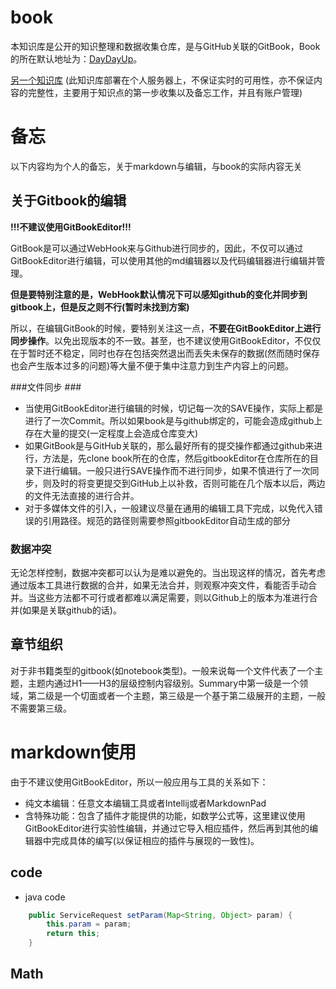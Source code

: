 # book

本知识库是公开的知识整理和数据收集仓库，是与GitHub关联的GitBook，Book的所在默认地址为：[DayDayUp](https://aaron218.gitbooks.io/daydayup/content/)。

[另一个知识库](https://newstring.myqnapcloud.com:8081/dokuwiki/) (此知识库部署在个人服务器上，不保证实时的可用性，亦不保证内容的完整性，主要用于知识点的第一步收集以及备忘工作，并且有账户管理)


# 备忘 
以下内容均为个人的备忘，关于markdown与编辑，与book的实际内容无关
## 关于Gitbook的编辑
**!!!不建议使用GitBookEditor!!!**

GitBook是可以通过WebHook来与Github进行同步的，因此，不仅可以通过GitBookEditor进行编辑，可以使用其他的md编辑器以及代码编辑器进行编辑并管理。

**但是要特别注意的是，WebHook默认情况下可以感知github的变化并同步到gitbook上，但是反之则不行(暂时未找到方案)**

所以，在编辑GitBook的时候，要特别关注这一点，**不要在GitBookEditor上进行同步操作**。以免出现版本的不一致。甚至，也不建议使用GitBookEditor，不仅仅在于暂时还不稳定，同时也存在包括突然退出而丢失未保存的数据(然而随时保存也会产生版本过多的问题)等大量不便于集中注意力到生产内容上的问题。

###文件同步 ### 
*  当使用GitBookEditor进行编辑的时候，切记每一次的SAVE操作，实际上都是进行了一次Commit。所以如果book是与github绑定的，可能会造成github上存在大量的提交(一定程度上会造成仓库变大)
*  如果GitBook是与GitHub关联的，那么最好所有的提交操作都通过github来进行，方法是，先clone book所在的仓库，然后gitbookEditor在仓库所在的目录下进行编辑。一般只进行SAVE操作而不进行同步，如果不慎进行了一次同步，则及时的将变更提交到GitHub上以补救，否则可能在几个版本以后，两边的文件无法直接的进行合并。
*    对于多媒体文件的引入，一般建议尽量在通用的编辑工具下完成，以免代入错误的引用路径。规范的路径则需要参照gitbookEditor自动生成的部分

### 数据冲突 ###
无论怎样控制，数据冲突都可以认为是难以避免的。当出现这样的情况，首先考虑通过版本工具进行数据的合并，如果无法合并，则观察冲突文件，看能否手动合并。当这些方法都不可行或者都难以满足需要，则以Github上的版本为准进行合并(如果是关联github的话)。

## 章节组织 ##
对于非书籍类型的gitbook(如notebook类型)。一般来说每一个文件代表了一个主题，主题内通过H1——H3的层级控制内容级别。Summary中第一级是一个领域，第二级是一个切面或者一个主题，第三级是一个基于第二级展开的主题，一般不需要第三级。

# markdown使用
由于不建议使用GitBookEditor，所以一般应用与工具的关系如下：
* 纯文本编辑：任意文本编辑工具或者Intellij或者MarkdownPad
* 含特殊功能：包含了插件才能提供的功能，如数学公式等，这里建议使用GitBookEditor进行实验性编辑，并通过它导入相应插件，然后再到其他的编辑器中完成具体的编写(以保证相应的插件与展现的一致性)。

## code ##

*   java code
```java
    public ServiceRequest setParam(Map<String, Object> param) {
        this.param = param;
        return this;
    }
```

## Math ##

